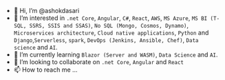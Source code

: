 - 👋 Hi, I’m @ashokdasari
- 👀 I’m interested in `.net Core`, `Angular`, `C#`, `React`, `AWS`, `MS Azure`, `MS BI (T-SQL, SSRS, SSIS and SSAS)`,  `No SQL (Mongo, Cosmos, Dynamo)`, `Microservices architecture`, `Cloud native applications`, `Python` and `Django`,`Serverless`, `spark`, `DevOps (Jenkins, Ansible, Chef)`, `Data science` and `AI`.
- 🌱 I’m currently learning `Blazor (Server and WASM)`, `Data Science` and `AI`.
- 💞️ I’m looking to collaborate on `.net Core`, `Angular` and `React`
- 📫 How to reach me ...

<!---
ashokdasari/ashokdasari is a ✨ special ✨ repository because its `README.md` (this file) appears on your GitHub profile.
You can click the Preview link to take a look at your changes.
--->
